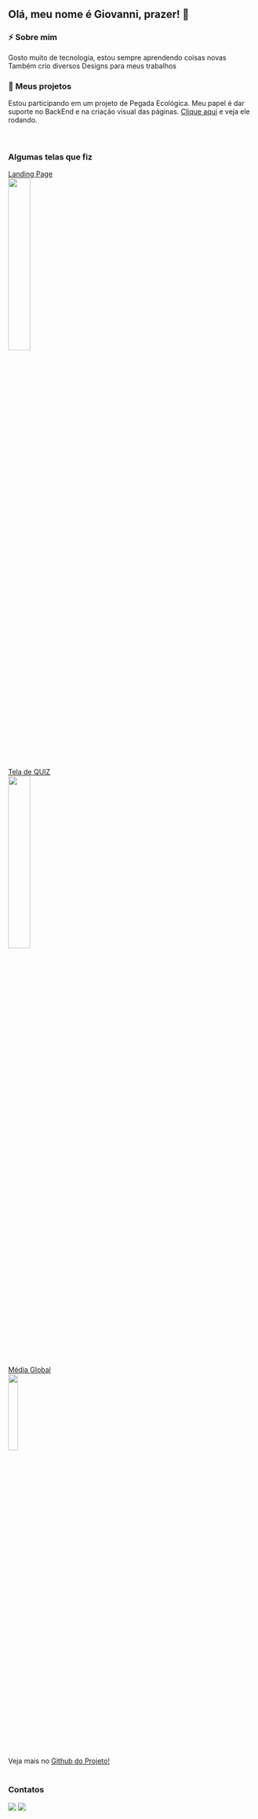 ## Olá, meu nome é Giovanni, prazer! 👋

### ⚡ Sobre mim

Gosto muito de tecnologia, estou sempre aprendendo coisas novas <br>
Também crio diversos Designs para meus trabalhos
<br>

### :file_folder: Meus projetos
Estou participando em um projeto de Pegada Ecológica. Meu papel é dar suporte no BackEnd e na criação visual das páginas. <a href="https://greenlight.dev.br">Clique aqui</a> e veja ele rodando.
<br>
<br>
<br>

### Algumas telas que fiz
<a href="https://www.figma.com/proto/uwZZIuz3VS89PIZ1s5svam/LandingPageFinal?node-id=994-2">Landing Page</a>
<br>
<img style="width: 30%; height: 30%" src="https://github.com/zGi0/zGi0/assets/82301731/cf8c59f0-bc49-4c93-a216-a7c6d83764b6">
<br><br>

<a href="https://www.figma.com/file/LsCciXBSi0DoScpJfKoVp5/telaQuiz?t=m7s8e31eRGFU9Vuk-6">Tela de QUIZ</a>
<br>
<img style="width: 30%; height: 30%" src="https://user-images.githubusercontent.com/82301731/229011273-7b1888fd-e0a4-4992-b020-b00d872d29b4.png">
<br>
<br>


<a href="https://www.figma.com/proto/pZmyB8fUsQ73fIpFKIxXJz/Média-Global?node-id=176-2">Média Global</a>
<br>
<img style="width: 20%; height: 20%" src="https://github.com/zGi0/zGi0/assets/82301731/f23d8f45-76a8-4412-8e31-b75d8840872a">
<br>
Veja mais no <a href="https://github.com/XaropinhoS20/PegadaEcologica">Github do Projeto!</a>
<br>
<br>

### Contatos

<a href="https://www.linkedin.com/in/giovanni-dos-santos-almeida-lombone-rodrigues-607a73209/" target="_blank"><img src="https://img.shields.io/badge/-LinkedIn-%230077B5?style=for-the-badge&logo=linkedin&logoColor=white" target="_blank"></a>
<a href = "mailto:giovannilombone.io@gmail.com"><img src="https://img.shields.io/badge/Gmail-D14836?style=for-the-badge&logo=gmail&logoColor=white" target="_blank"></a>
